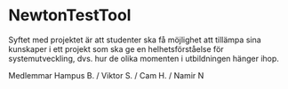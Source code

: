 # NewtonTestTool

Syftet med projektet är att studenter ska få möjlighet att tillämpa 
sina kunskaper i ett projekt som ska ge en helhetsförståelse för systemutveckling, 
dvs. hur de olika momenten i utbildningen hänger ihop.

Medlemmar
Hampus B. / Viktor S. / Cam H. / Namir N
